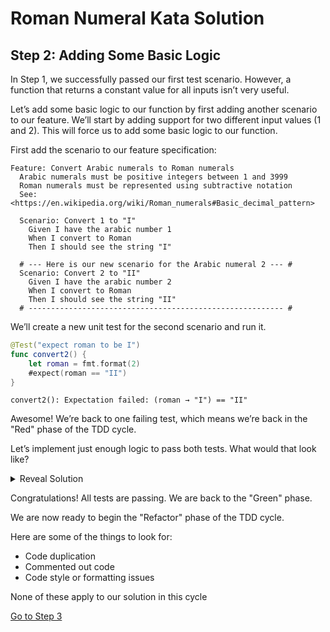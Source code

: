 # Roman Numeral Kata Solution

## Step 2: Adding Some Basic Logic

In Step 1, we successfully passed our first test scenario. However, a function that returns a constant value for all
inputs isn’t very useful.

Let’s add some basic logic to our function by first adding another scenario to our feature. We’ll start by adding
support for two different input values (1 and 2). This will force us to add some basic logic to our function.

First add the scenario to our feature specification:

```gherkin
Feature: Convert Arabic numerals to Roman numerals
  Arabic numerals must be positive integers between 1 and 3999
  Roman numerals must be represented using subtractive notation
  See: <https://en.wikipedia.org/wiki/Roman_numerals#Basic_decimal_pattern>

  Scenario: Convert 1 to "I"
    Given I have the arabic number 1
    When I convert to Roman
    Then I should see the string "I"

  # --- Here is our new scenario for the Arabic numeral 2 --- #
  Scenario: Convert 2 to "II"
    Given I have the arabic number 2
    When I convert to Roman
    Then I should see the string "II"
  # --------------------------------------------------------- #
```

We’ll create a new unit test for the second scenario and run it.

```swift
@Test("expect roman to be I")
func convert2() {
    let roman = fmt.format(2)
    #expect(roman == "II")
}
```

```text
convert2(): Expectation failed: (roman → "I") == "II"
```

Awesome! We’re back to one failing test, which means we’re back in the "Red" phase of the TDD cycle.

Let’s implement just enough logic to pass both tests. What would that look like?

<details>

<summary>Reveal Solution</summary>

### This should work

```swift
func format(_ arabic: Int) -> String {
    if arabic == 2 {
        return "II"
    }
    return "I"
}
```

</details>

Congratulations! All tests are passing. We are back to the "Green" phase.

We are now ready to begin the "Refactor" phase of the TDD cycle.

Here are some of the things to look for:

* Code duplication
* Commented out code
* Code style or formatting issues

None of these apply to our solution in this cycle

[Go to Step 3](./Step_03.md)
